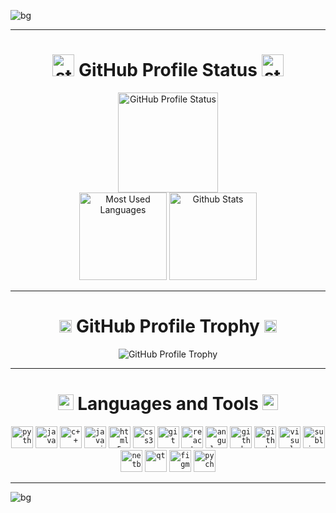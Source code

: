 ![bg][banner-JairTorres1003]

---
<h1 align="center">
  <img src="https://user-images.githubusercontent.com/83931760/168726968-149eb0fc-a4b6-44f1-861a-bc7c0c6eb009.gif" width="35" alt="star">
  <span>GitHub Profile Status</span>
  <img src="https://user-images.githubusercontent.com/83931760/168726968-149eb0fc-a4b6-44f1-861a-bc7c0c6eb009.gif" width="35" alt="star">
</h1>

<div align="center">
  <img height="160em" src="https://github-readme-streak-stats.herokuapp.com?user=JairTorres1003&theme=github-dark-blue&hide_border=true&date_format=j%20M%5B%20Y%5D" alt="GitHub Profile Status"/>
</div>
<div align="center">
  <img height="140em" src="https://github-readme-stats.vercel.app/api/top-langs/?username=JairTorres1003&layout=compact&theme=github_dark" alt="Most Used Languages"/>
  <img height="140em" src="https://github-readme-stats.vercel.app/api?username=JairTorres1003&show_icons=true&theme=github_dark" alt="Github Stats"/>
</div>

---
<h1 align="center">
  <img src="https://user-images.githubusercontent.com/83931760/168954046-e6ab0545-0e19-46f4-9563-fa45dae795df.gif" width="20" alt="Trophy">
  <span>GitHub Profile Trophy</span>
  <img src="https://user-images.githubusercontent.com/83931760/168954046-e6ab0545-0e19-46f4-9563-fa45dae795df.gif" width="20" alt="Trophy">
</h1>
<div align="center">
  <img src="https://github-profile-trophy.vercel.app/?username=JairTorres1003&theme=juicyfresh" alt="GitHub Profile Trophy"/>
</div>

---
<h1 align="center">
  <img src="https://user-images.githubusercontent.com/83931760/168954514-0a1bae66-5663-413e-90ac-484ffa95a308.gif" width="25" alt="symbol </>">
  <span>Languages and Tools</span>
  <img src="https://user-images.githubusercontent.com/83931760/168954514-0a1bae66-5663-413e-90ac-484ffa95a308.gif" width="25" alt="symbol </>">
</h1>
<div align="center">
  <code><img src="https://github.com/get-icon/geticon/raw/master/icons/python.svg" alt="python" height="35"/></code>
  <code><img src="https://github.com/get-icon/geticon/raw/master/icons/java.svg" alt="java" height="35"/></code>
  <code><img src="https://github.com/get-icon/geticon/raw/master/icons/c-plusplus.svg" alt="c++" height="35"/></code>
  <code><img src="https://github.com/get-icon/geticon/raw/master/icons/javascript.svg" alt="javascript" height="35"/></code>
  <code><img src="https://github.com/get-icon/geticon/raw/master/icons/html-5.svg" alt="html5" height="35"/></code>
  <code><img src="https://github.com/get-icon/geticon/raw/master/icons/css-3.svg" alt="css3" height="35"/></code>
  <code><img src="https://github.com/get-icon/geticon/raw/master/icons/git-icon.svg" alt="git" height="35"/></code>
  <code><img src="https://github.com/get-icon/geticon/raw/master/icons/react.svg" alt="react" height="35"/></code>
  <code><img src="https://github.com/get-icon/geticon/raw/master/icons/angular-icon.svg" alt="angular" height="35"/></code>
  <code><img src="https://github.com/get-icon/geticon/raw/master/icons/github-icon.svg" alt="github" height="35"/></code>
  <code><img src="https://github.com/get-icon/geticon/raw/master/icons/mysql.svg" alt="github" height="35"/></code>
  <code><img src="https://github.com/get-icon/geticon/raw/master/icons/visual-studio-code.svg" alt="visual studio code." height="35"/></code>
  <code><img src="https://github.com/get-icon/geticon/raw/master/icons/sublime-text.svg" alt="sublime text" height="35"/></code>
  <code><img src="https://github.com/get-icon/geticon/raw/master/icons/netbeans.svg" alt="netbeans" height="35"/></code>
  <code><img src="https://github.com/get-icon/geticon/raw/master/icons/qt.svg" alt="qt" height="35"/></code>
  <code><img src="https://github.com/get-icon/geticon/raw/master/icons/figma.svg" alt="figma" height="35"/></code>
  <code><img src="https://github.com/get-icon/geticon/raw/master/icons/pycharm.svg" alt="pycharm" height="35"/></code>
</div>

---
![bg][footer-JairTorres1003]


<!-- variables banner and footer-->
<!--
[banner-JairTorres1003Dog]: https://user-images.githubusercontent.com/83931760/168522307-df3dc200-c177-4888-9372-a15679fcce33.jpg
[banner-JairTorres1003Tec]: https://user-images.githubusercontent.com/83931760/168724273-6dec7123-557f-4617-9695-b54c5d54b70f.jpg
-->
[banner-JairTorres1003]:https://user-images.githubusercontent.com/83931760/168733185-0a8521d0-641f-4b39-884f-6196ff8b483b.png
[footer-JairTorres1003]:https://user-images.githubusercontent.com/83931760/168733867-afe42386-9dcb-41e0-8a88-8073bef1ece4.png

<!-- REFERENCES --
https://github-readme-streak-stats.herokuapp.com/demo/
https://github.com/anuraghazra/github-readme-stats
https://github.com/ryo-ma/github-profile-trophy
-->
